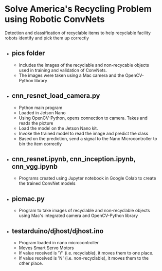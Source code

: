 # Solve America's Recycling Problem using Robotic ConvNets
Detection and classification of recyclable items to help recyclable facility robots identify and pick them up correctly

 - ## pics folder
   - includes the images of the recyclable and non-recycable objects used in training and validation of ConvNets. 
   - The images were taken using a Mac camera and the OpenCV-Python library
 
 - ## cnn_resnet_load_camera.py
   - Python main program
   - Loaded in Jetson Nano
   - Using OpenCV-Python, opens connection to camera. Takes and reads the picture
   - Load the model on the Jetson Nano kit.
   - Invoke the trained model to read the image and predict the class
   - Based on the prediction, send a signal to the Nano Microcontroller to bin the item correctly
   
 - ## cnn_resnet.ipynb, cnn_inception.ipynb, cnn_vgg.ipynb
   - Programs created using Jupyter notebook in Google Colab to create the trained ConvNet models
   
 - ## picmac.py
   - Program to take images of recyclable and non-recyclable objects using Mac's integrated camera and OpenCV-Python library

 - ## testarduino/djhost/djhost.ino
   - Program loaded in nano microcontroller
   - Moves Smart Servo Motors
   - If value received is 'Y' (i.e. recyclable), it moves them to one place. 
   - If value received is 'N' (i.e. non-recyclable), it moves them to the other place. 
